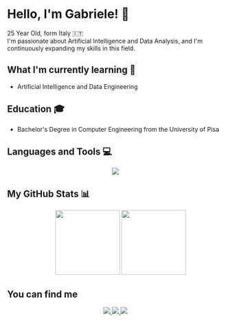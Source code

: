 # Hello, I'm Gabriele! 👋
25 Year Old, form Italy 🇮🇹 <br>
I'm passionate about Artificial Intelligence and Data Analysis, and I'm continuously expanding my skills in this field.

## What I'm currently learning 🌱
- Artificial Intelligence and Data Engineering

## Education 🎓
- Bachelor's Degree in Computer Engineering from the University of Pisa

## Languages and Tools 💻
<p align="center">
  <a href="https://skillicons.dev">
    <img src="https://skillicons.dev/icons?i=c,cpp,java,kotlin,py,php,js,html,css,tailwind,redis,mongodb,mysql,linux,idea,docker,vscode,)" />
  </a>
</p>

## My GitHub Stats 📊
<div>
<ul align="center", href="https://github.com/anuraghazra/github-readme-stats">
  <img height=150, src="https://github-readme-stats.vercel.app/api/top-langs/?username=gabrielemarino-gm&layout=compact&theme=dark&size_weight=0.5&count_weight=0.5">
  <img height=150, src = "https://github-readme-stats.vercel.app/api?username=gabrielemarino-gm&show_icons=true&theme=dark">
</ul>
</div>

## You can find me
<p align="center">
  <a href="https://skillicons.dev">
  <a href="https://www.instagram.com/gabrielemarino.exe/">
    <img src="https://skillicons.dev/icons?i=instagram)"/>
  </a>
  <a href="https://twitter.com/1gabry98/">
    <img src="https://skillicons.dev/icons?i=twitter)"/>
  </a>
  <a href="https://www.linkedin.com/in/ing-gabrielemarino98/">
    <img src="https://skillicons.dev/icons?i=linkedin)"/>
  </a>
  </a>
</p>

<!---
gabrielemarino-gm/gabrielemarino-gm is a ✨ special ✨ repository because its `README.md` (this file) appears on your GitHub profile.
You can click the Preview link to take a look at your changes.
--->

